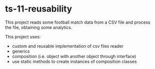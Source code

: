 # ts-11-reusability

This project reads some football match data from a CSV file and process the file, obtaining some analytics.

This project uses:

- custom and reusable implementation of csv files reader
- generics
- composition (i.e. object with another object through interface)
- use static methods to create instances of composition classes

